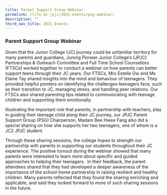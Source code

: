```yaml
---
title: Parent Support Group Webinar
permalink: /life-at-jpjc/2021-events/psg-webinar/
description: ""
third_nav_title: 2021 Events
---
```

### **Parent Support Group Webinar**
Given that the Junior College (JC) journey could be unfamiliar territory for many parents and guardians, Jurong Pioneer Junior College’s (JPJC) Partnerships & Outreach Committee and Full Time School Counsellors (FTSCs) worked together to conduct a webinar on how parents can better support teens through their JC years. Our FTSCs, Mrs Estelle Ow and Ms Elaine Tay shared insights into the mind and behaviour of teenagers. They provided helpful pointers on identifying the challenges teenagers face, such as their transition to JC, managing stress, and handling peer relations. Our FTSCs also shared parenting tips related to communicating with teenage children and supporting them emotionally.

Illustrating the important role that parents, in partnership with teachers, play in guiding their teenage child along their JC journey, our JPJC Parent Support Group (PSG) Chairperson, Madam Bee Hwee Fang also did a special sharing on how she supports her two teenagers, one of whom is a JC2 JPJC student.

Through these sharing sessions, the college hopes to strength our partnership with parents in supporting our students throughout their JC experience. The positive turnout during the webinar showed that many parents were interested to learn more about specific and guided approaches to helping their teenagers.  In their feedback, the parent attendees shared that they had developed a deeper awareness of the importance of the school-home partnership in raising resilient and healthy children. Many parents reflected that they found the sharing enriching and applicable, and said they looked forward to more of such sharing sessions in the future. 

